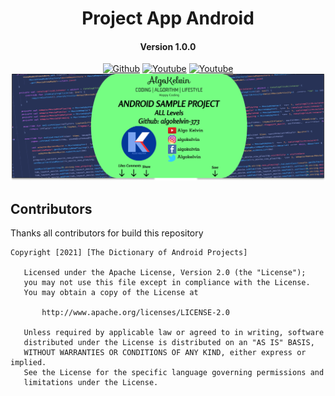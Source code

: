 <h1 align="center">Project App Android</h1>
<h4 align="center">Version 1.0.0</h3>

<p align="center">
  <a href="https://github.com/algokelvin-373"><img alt="Github" src="https://img.shields.io/github/followers/algokelvin-373?label=follow&style=social"></a>
  <a href="https://www.youtube.com/c/AlgoKelvin373/"><img alt="Youtube" src="https://img.shields.io/youtube/channel/views/UCpSHZFRx64xWwXYbWbyXxfw?style=social"></a>
  <a href="https://www.youtube.com/c/AlgoKelvin373/"><img alt="Youtube" src="https://img.shields.io/youtube/channel/subscribers/UCpSHZFRx64xWwXYbWbyXxfw?style=social"></a>
  <br>
  <img src="https://github.com/algokelvin-373/ProjectAppAndroid/blob/master/Bg_Android.png"/>
</p>

<!--
# Version 1.2.3
- ## A
1. <a href="https://github.com/algokelvin-373/ProjectAppAndroid/tree/master/AnimationApp">Animation App</a>

- ## D
1. <a href="https://github.com/algokelvin-373/ProjectAppAndroid/tree/master/DesignUIToast">Design UI Toast</a>

- ## F
1. <a href="https://github.com/algokelvin-373/ProjectAppAndroid/tree/master/FragmentApp">Fragment App</a>

- ## I
1. <a href="https://github.com/algokelvin-373/ProjectAppAndroid/tree/master/InputOutputApp">Input Output App</a>

- ## L
1. <a href="https://github.com/algokelvin-373/ProjectAppAndroid/tree/master/LanguageChangeOne">Language Change One</a>
2. <a href="https://github.com/algokelvin-373/ProjectAppAndroid/tree/master/LayoutVisibleGone">Layout Visible Gone</a>

- ## O
1. <a href="https://github.com/algokelvin-373/ProjectAppAndroid/tree/master/OkHttpApp">OkHttp App</a>

- ## S
1. <a href="https://github.com/algokelvin-373/ProjectAppAndroid/tree/master/ShareAndRare">Share and Rare</a>
2. <a href="https://github.com/algokelvin-373/ProjectAppAndroid/tree/master/ShowDialog">Show Dialog</a>
3. <a href="https://github.com/algokelvin-373/ProjectAppAndroid/tree/master/SwitchAndroid">Switch Android</a>
-->


## Contributors
Thanks all contributors for build this repository

```
Copyright [2021] [The Dictionary of Android Projects]

   Licensed under the Apache License, Version 2.0 (the "License");
   you may not use this file except in compliance with the License.
   You may obtain a copy of the License at

       http://www.apache.org/licenses/LICENSE-2.0

   Unless required by applicable law or agreed to in writing, software
   distributed under the License is distributed on an "AS IS" BASIS,
   WITHOUT WARRANTIES OR CONDITIONS OF ANY KIND, either express or implied.
   See the License for the specific language governing permissions and
   limitations under the License.
   
```   
